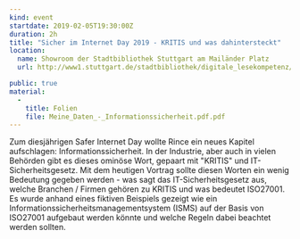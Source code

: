 ```yaml
---
kind: event
startdate: 2019-02-05T19:30:00Z
duration: 2h
title: "Sicher im Internet Day 2019 - KRITIS und was dahintersteckt"
location:
  name: Showroom der Stadtbibliothek Stuttgart am Mailänder Platz
  url: http://www1.stuttgart.de/stadtbibliothek/digitale_lesekompetenz/index.php

public: true
material:
  -
    title: Folien
    file: Meine_Daten_-_Informationssicherheit.pdf.pdf
---
```

Zum diesjährigen Safer Internet Day wollte Rince ein neues Kapitel aufschlagen: 
Informationssicherheit. In der Industrie, aber auch in vielen Behörden gibt
es dieses ominöse Wort, gepaart mit "KRITIS" und IT-Sicherheitsgesetz. Mit
dem heutigen Vortrag sollte diesen Worten ein wenig Bedeutung gegeben werden - 
was sagt das IT-Sicherheitsgesetz aus, welche Branchen / Firmen gehören zu KRITIS
und was bedeutet ISO27001. Es wurde anhand eines fiktiven Beispiels gezeigt
wie ein Informationssicherheitsmanagementsystem (ISMS) auf der Basis von
ISO27001 aufgebaut werden könnte und welche Regeln dabei beachtet werden sollten.
